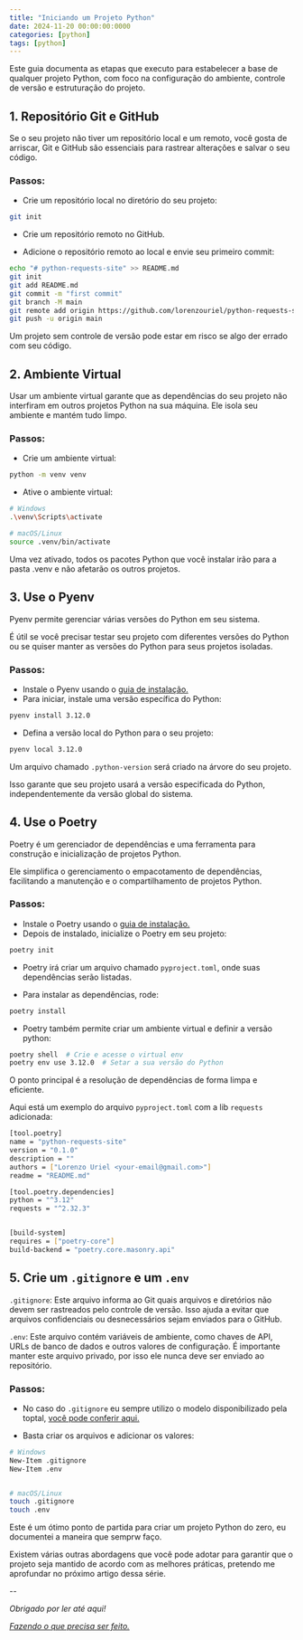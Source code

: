 ```yaml
---
title: "Iniciando um Projeto Python"
date: 2024-11-20 00:00:00:0000
categories: [python]
tags: [python]
---
```


Este guia documenta as etapas que executo para estabelecer a base de qualquer projeto Python, com foco na configuração do ambiente, controle de versão e estruturação do projeto.

## 1. Repositório Git e GitHub

Se o seu projeto não tiver um repositório local e um remoto, você gosta de arriscar, Git e GitHub são essenciais para rastrear alterações e salvar o seu código.

### Passos:
- Crie um repositório local no diretório do seu projeto:

```bash
git init
```

- Crie um repositório remoto no GitHub.

- Adicione o repositório remoto ao local e envie seu primeiro commit:

```bash
echo "# python-requests-site" >> README.md
git init
git add README.md
git commit -m "first commit"
git branch -M main
git remote add origin https://github.com/lorenzouriel/python-requests-site.git
git push -u origin main
```

Um projeto sem controle de versão pode estar em risco se algo der errado com seu código.

## 2. Ambiente Virtual
Usar um ambiente virtual garante que as dependências do seu projeto não interfiram em outros projetos Python na sua máquina. Ele isola seu ambiente e mantém tudo limpo.

### Passos:
- Crie um ambiente virtual:

```bash
python -m venv venv
```

- Ative o ambiente virtual:

```bash
# Windows
.\venv\Scripts\activate

# macOS/Linux
source .venv/bin/activate
```

Uma vez ativado, todos os pacotes Python que você instalar irão para a pasta .venv e não afetarão os outros projetos.

## 3. Use o Pyenv
Pyenv permite gerenciar várias versões do Python em seu sistema.

É útil se você precisar testar seu projeto com diferentes versões do Python ou se quiser manter as versões do Python para seus projetos isoladas.

### Passos:
- Instale o Pyenv usando o [guia de instalação.](https://github.com/pyenv/pyenv)
- Para iniciar, instale uma versão específica do Python:

```bash
pyenv install 3.12.0
```

- Defina a versão local do Python para o seu projeto:

```bash
pyenv local 3.12.0
```

Um arquivo chamado `.python-version` será criado na árvore do seu projeto.

Isso garante que seu projeto usará a versão especificada do Python, independentemente da versão global do sistema.

## 4. Use o Poetry
Poetry é um gerenciador de dependências e uma ferramenta para construção e inicialização de projetos Python.

Ele simplifica o gerenciamento o empacotamento de dependências, facilitando a manutenção e o compartilhamento de projetos Python.

### Passos:

- Instale o Poetry usando o [guia de instalação.](https://python-poetry.org/docs/)
- Depois de instalado, inicialize o Poetry em seu projeto:

```bash
poetry init
```

- Poetry irá criar um arquivo chamado `pyproject.toml`, onde suas dependências serão listadas.

- Para instalar as dependências, rode:

```bash
poetry install
```

- Poetry também permite criar um ambiente virtual e definir a versão python:

```bash
poetry shell  # Crie e acesse o virtual env
poetry env use 3.12.0  # Setar a sua versão do Python
```

O ponto principal é a resolução de dependências de forma limpa e eficiente.

Aqui está um exemplo do arquivo `pyproject.toml` com a lib `requests` adicionada:
```bash
[tool.poetry]
name = "python-requests-site"
version = "0.1.0"
description = ""
authors = ["Lorenzo Uriel <your-email@gmail.com>"]
readme = "README.md"

[tool.poetry.dependencies]
python = "^3.12"
requests = "^2.32.3"


[build-system]
requires = ["poetry-core"]
build-backend = "poetry.core.masonry.api"
```

## 5. Crie um `.gitignore` e um `.env`

`.gitignore`: Este arquivo informa ao Git quais arquivos e diretórios não devem ser rastreados pelo controle de versão. Isso ajuda a evitar que arquivos confidenciais ou desnecessários sejam enviados para o GitHub.

`.env`: Este arquivo contém variáveis ​​de ambiente, como chaves de API, URLs de banco de dados e outros valores de configuração. É importante manter este arquivo privado, por isso ele nunca deve ser enviado ao repositório.

### Passos: 

- No caso do `.gitignore` eu sempre utilizo o modelo disponibilizado pela toptal, [você pode conferir aqui.](https://www.toptal.com/developers/gitignore/api/python)

- Basta criar os arquivos e adicionar os valores:

```bash
# Windows
New-Item .gitignore
New-Item .env


# macOS/Linux
touch .gitignore
touch .env
```

Este é um ótimo ponto de partida para criar um projeto Python do zero, eu documentei a maneira que semprw faço. 

Existem várias outras abordagens que você pode adotar para garantir que o projeto seja mantido de acordo com as melhores práticas, pretendo me aprofundar no próximo artigo dessa série.

--

*Obrigado por ler até aqui!*

[*Fazendo o que precisa ser feito.*](https://linktr.ee/lorenzo_uriel)
